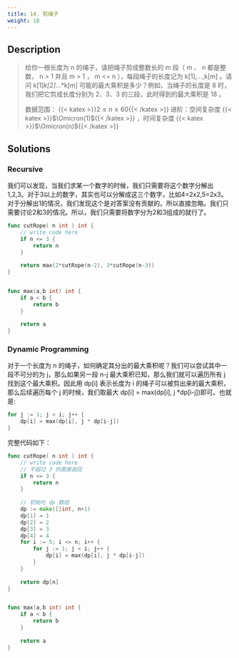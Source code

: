 ```yaml
---
title: 14. 剪绳子
weight: 10
---
```

## Description
> 给你一根长度为 n 的绳子，请把绳子剪成整数长的 m 段（ m 、 n 都是整数， n > 1 并且 m > 1 ， m <= n ），每段绳子的长度记为 k[1],...,k[m] 。请问 k[1]*k[2]*...*k[m] 可能的最大乘积是多少？例如，当绳子的长度是 8 时，我们把它剪成长度分别为 2、3、3 的三段，此时得到的最大乘积是 18 。
> 
> 数据范围： {{< katex >}}$2 \le n \le 60${{< /katex >}}
> 进阶：空间复杂度 {{< katex >}}$\Omicron(1)${{< /katex >}} ，时间复杂度 {{< katex >}}$\Omicron(n)${{< /katex >}}

## Solutions

### Recursive

我们可以发现，当我们求某一个数字的时候，我们只需要将这个数字分解出1,2,3。对于3以上的数字，其实也可以分解成这三个数字，比如4=2x2,5=2x3。对于分解出1的情况，我们发现这个是对答案没有贡献的。所以直接忽略。我们只需要讨论2和3的情况。所以，我们只需要将数字分为2和3组成的就行了。
```go
func cutRope( n int ) int {
    // write code here
    if n <= 3 {
        return n
    }
    
    return max(2*cutRope(n-2), 3*cutRope(n-3))
}


func max(a,b int) int {
    if a < b {
        return b
    }
    
    return a
}
```

### Dynamic Programming
对于一个长度为 n 的绳子，如何确定其分出的最大乘积呢？我们可以尝试其中一段不可分的为 j，那么如果另一段 n-j 最大乘积已知，那么我们就可以遍历所有 j 找到这个最大乘积。因此用 dp[i] 表示长度为 i 的绳子可以被剪出来的最大乘积，那么后续遍历每个 j 的时候，我们取最大 dp[i] = max(dp[i], j *dp[i-j])即可。也就是:
```go
for j := 1; j < i; j++ {
	dp[i] = max(dp[i], j * dp[i-j])
}
```

完整代码如下：
```go
func cutRope( n int ) int {
    // write code here
    // 不超过 3 的直接返回
    if n <= 3 {
        return n
    }
    
    // 初始化 dp 数组
    dp := make([]int, n+1)
    dp[1] = 1
    dp[2] = 2
    dp[3] = 3
    dp[4] = 4
    for i := 5; i <= n; i++ {
        for j := 1; j < i; j++ {
            dp[i] = max(dp[i], j * dp[i-j])
        }
    }
    
    return dp[n]
}


func max(a,b int) int {
    if a < b {
        return b
    }
    
    return a
}
```
